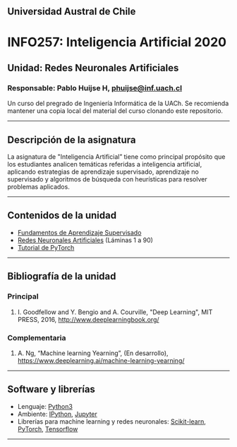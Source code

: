 ## Universidad Austral de Chile

# INFO257: Inteligencia Artificial 2020
## Unidad: Redes Neuronales Artificiales

### Responsable: Pablo Huijse H, phuijse@inf.uach.cl

Un curso del pregrado de Ingeniería Informática de la UACh. Se recomienda mantener una copia local del material del curso clonando este repositorio. 

***
## Descripción de la asignatura

La asignatura de "Inteligencia Artificial” tiene como principal propósito que los estudiantes analicen temáticas referidas a inteligencia artificial, aplicando estrategias de aprendizaje supervisado, aprendizaje no supervisado y algoritmos de búsqueda con heurísticas para resolver problemas aplicados.


***
## Contenidos de la unidad

- [Fundamentos de Aprendizaje Supervisado](notebooks/0_fundamentos_aprendizaje_supervisado.ipynb)
- [Redes Neuronales Artificiales](https://docs.google.com/presentation/d/1IJ2n8X4w8pvzNLmpJB-ms6-GDHWthfsJTFuyUqHfXg8/edit) (Láminas 1 a 90)
- [Tutorial de PyTorch](notebooks/1_pytorch_tutorial.ipynb)
<!--- [Redes Convolucionales](notebooks/4_red_convolucional.ipynb)-->


***
## Bibliografía de la unidad 


### Principal

1. I. Goodfellow and Y. Bengio and A. Courville, "Deep Learning", MIT PRESS, 2016, http://www.deeplearningbook.org/  


### Complementaria
1. A. Ng, “Machine learning Yearning”, (En desarrollo), https://www.deeplearning.ai/machine-learning-yearning/  


***
## Software y librerías


- Lenguaje: [Python3](https://docs.python.org/3/)
- Ambiente: [IPython](https://ipython.org), [Jupyter](https://jupyter.org/)
- Librerías para machine learning y redes neuronales:  [Scikit-learn](https://scikit-learn.org/), [PyTorch](https://pytorch.org/), [Tensorflow](https://www.tensorflow.org/)


***




